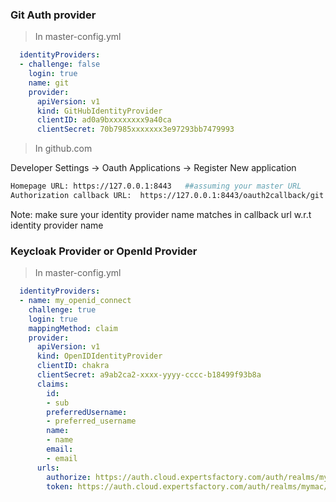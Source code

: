 ### Git Auth provider
> In master-config.yml    

```yml
  identityProviders:
  - challenge: false
    login: true
    name: git
    provider:
      apiVersion: v1
      kind: GitHubIdentityProvider
      clientID: ad0a9bxxxxxxxx9a40ca
      clientSecret: 70b7985xxxxxxx3e97293bb7479993
 ```     
 
 > In github.com 
 
 Developer Settings -> Oauth Applications -> Register New application
 
 ```sh
 Homepage URL: https://127.0.0.1:8443   ##assuming your master URL
 Authorization callback URL:  https://127.0.0.1:8443/oauth2callback/git
 ```
 
 Note:  make sure  your identity provider name matches in callback url w.r.t identity provider name
 

### Keycloak Provider or OpenId Provider
> In master-config.yml  

```yml
  identityProviders:
  - name: my_openid_connect 
    challenge: true 
    login: true 
    mappingMethod: claim 
    provider:
      apiVersion: v1
      kind: OpenIDIdentityProvider
      clientID: chakra 
      clientSecret: a9ab2ca2-xxxx-yyyy-cccc-b18499f93b8a 
      claims:
        id:
        - sub 
        preferredUsername:
        - preferred_username
        name:
        - name
        email:
        - email
      urls:
        authorize: https://auth.cloud.expertsfactory.com/auth/realms/mymac/protocol/openid-connect/auth         
        token: https://auth.cloud.expertsfactory.com/auth/realms/mymac/protocol/openid-connect/token
```
